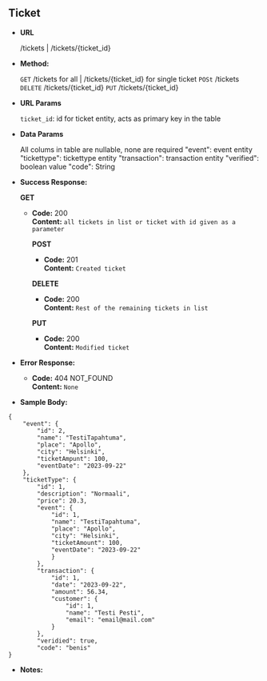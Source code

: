 **Ticket**
----

* **URL**

  /tickets | /tickets/{ticket_id}

* **Method:**
  
  `GET` /tickets for all | /tickets/{ticket_id} for single ticket
  `POSt` /tickets
  `DELETE` /tickets/{ticket_id}
  `PUT` /tickets/{ticket_id}
  
*  **URL Params**

   `ticket_id`: id for ticket entity, acts as primary key in the table

* **Data Params**

  All colums in table are nullable, none are required
    "event": event entity
    "tickettype": tickettype entity
    "transaction": transaction entity
    "verified": boolean value
    "code": String 



* **Success Response:**
  
    **GET**
  * **Code:** 200 <br />
    **Content:** `all tickets in list or ticket with id given as a parameter`

    **POST**
    * **Code:** 201 <br />
    **Content:** `Created ticket`

    **DELETE**
    * **Code:** 200 <br />
    **Content:** `Rest of the remaining tickets in list`

    **PUT**
    * **Code:**  200 <br />
    **Content:** `Modified ticket`
 
* **Error Response:**

  * **Code:** 404 NOT_FOUND <br />
    **Content:** `None`

* **Sample Body:**

```
{
    "event": {
        "id": 2,
        "name": "TestiTapahtuma",
        "place": "Apollo",
        "city": "Helsinki",
        "ticketAmpunt": 100,
        "eventDate": "2023-09-22"
    },
    "ticketType": {
        "id": 1,
        "description": "Normaali",
        "price": 20.3,
        "event": {
            "id": 1,
            "name": "TestiTapahtuma",
            "place": "Apollo",
            "city": "Helsinki",
            "ticketAmount": 100,
            "eventDate": "2023-09-22"
            }
        },
        "transaction": {
            "id": 1,
            "date": "2023-09-22",
            "amount": 56.34,
            "customer": {
                "id": 1,
                "name": "Testi Pesti",
                "email": "email@mail.com"
            }
        },
        "veridied": true,
        "code": "benis"
}
```


* **Notes:**

